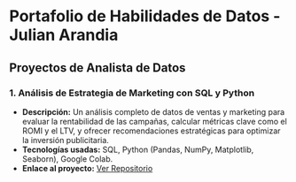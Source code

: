 # Portafolio de Habilidades de Datos - Julian Arandia

## Proyectos de Analista de Datos

### 1. Análisis de Estrategia de Marketing con SQL y Python

- **Descripción:** Un análisis completo de datos de ventas y marketing para evaluar la rentabilidad de las campañas, calcular métricas clave como el ROMI y el LTV, y ofrecer recomendaciones estratégicas para optimizar la inversión publicitaria.
- **Tecnologías usadas:** SQL, Python (Pandas, NumPy, Matplotlib, Seaborn), Google Colab.
- **Enlace al proyecto:** [Ver Repositorio](https://github.com/julianarandia/sql-business-analysis)
